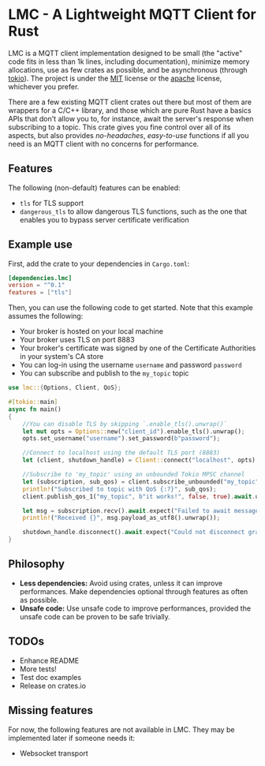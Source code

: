 # LMC - A Lightweight MQTT Client for Rust

LMC is a MQTT client implementation designed to be small (the "active" code fits in less than 1k lines, including documentation), minimize
memory allocations, use as few crates as possible, and be asynchronous (through [tokio](https://crates.io/crates/tokio)). The project
is under the [MIT](LICENSE-MIT) license or the [apache](LICENSE-APACHE) license, whichever you prefer.

There are a few existing MQTT client crates out there but most of them are wrappers for a C/C++ library, and those which are pure Rust have
a basics APIs that don't allow you to, for instance, await the server's response when subscribing to a topic. This crate gives you fine
control over all of its aspects, but also provides _no-headaches_, _easy-to-use_ functions if all you need is an MQTT client with no concerns
for performance.

## Features

The following (non-default) features can be enabled:

 - `tls` for TLS support
 - `dangerous_tls` to allow dangerous TLS functions, such as the one that enables you to bypass server certificate verification

## Example use

First, add the crate to your dependencies in `Cargo.toml`:

```toml
[dependencies.lmc]
version = "^0.1"
features = ["tls"]
```

Then, you can use the following code to get started. Note that this example assumes the following:

 - Your broker is hosted on your local machine
 - Your broker uses TLS on port 8883
 - Your broker's certificate was signed by one of the Certificate Authorities in your system's CA store
 - You can log-in using the username `username` and password `password`
 - You can subscribe and publish to the `my_topic` topic

```rust
use lmc::{Options, Client, QoS};

#[tokio::main]
async fn main()
{
    //You can disable TLS by skipping `.enable_tls().unwrap()`
    let mut opts = Options::new("client_id").enable_tls().unwrap();
    opts.set_username("username").set_password(b"password");

    //Connect to localhost using the default TLS port (8883)
    let (client, shutdown_handle) = Client::connect("localhost", opts).await.unwrap();

    //Subscribe to 'my_topic' using an unbounded Tokio MPSC channel
    let (subscription, sub_qos) = client.subscribe_unbounded("my_topic", QoS::AtLeastOnce).await.unwrap();
    println!("Subscribed to topic with QoS {:?}", sub_qos);
    client.publish_qos_1("my_topic", b"it works!", false, true).await.unwrap();

    let msg = subscription.recv().await.expect("Failed to await message");
    println!("Received {}", msg.payload_as_utf8().unwrap());

    shutdown_handle.disconnect().await.expect("Could not disconnect gracefully");
}
```

## Philosophy

 - **Less dependencies:** Avoid using crates, unless it can improve performances. Make dependencies optional through features as often as possible.
 - **Unsafe code:** Use unsafe code to improve performances, provided the unsafe code can be proven to be safe trivially.

## TODOs

 - Enhance README
 - More tests!
 - Test doc examples
 - Release on crates.io

## Missing features

For now, the following features are not available in LMC. They may be implemented later if someone needs it:

 - Websocket transport
